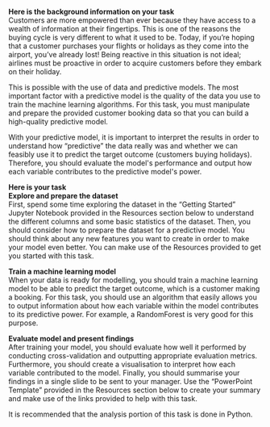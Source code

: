 **Here is the background information on your task**<br>
Customers are more empowered than ever because they have access to a wealth of information at their fingertips. This is one of the reasons 
the buying cycle is very different to what it used to be. Today, if you’re hoping that a customer purchases your flights or holidays as 
they come into the airport, you’ve already lost! Being reactive in this situation is not ideal; airlines must be proactive in order to 
acquire customers before they embark on their holiday.

This is possible with the use of data and predictive models. The most important factor with a predictive model is the quality of the data 
you use to train the machine learning algorithms. For this task, you must manipulate and prepare the provided customer booking data so 
that you can build a high-quality predictive model.

With your predictive model, it is important to interpret the results in order to understand how “predictive” the data really was and whether 
we can feasibly use it to predict the target outcome (customers buying holidays). Therefore, you should evaluate the model's performance and 
output how each variable contributes to the predictive model's power.

**Here is your task**<br>
**Explore and prepare the dataset**<br>
First, spend some time exploring the dataset in the “Getting Started” Jupyter Notebook provided in the Resources section below to understand the different 
columns and some basic statistics of the dataset. Then, you should consider how to prepare the dataset for a predictive model. You should think about 
any new features you want to create in order to make your model even better. You can make use of the Resources provided to get you started with this task. 

**Train a machine learning model**<br>
When your data is ready for modelling, you should train a machine learning model to be able to predict the target outcome, which is a customer making 
a booking. For this task, you should use an algorithm that easily allows you to output information about how each variable within the model contributes 
to its predictive power. For example, a RandomForest is very good for this purpose.

**Evaluate model and present findings**<br>
After training your model, you should evaluate how well it performed by conducting cross-validation and outputting appropriate evaluation metrics. 
Furthermore, you should create a visualisation to interpret how each variable contributed to the model. Finally, you should summarise your findings 
in a single slide to be sent to your manager. Use the “PowerPoint Template” provided in the Resources section below to create your summary and 
make use of the links provided to help with this task.

It is recommended that the analysis portion of this task is done in Python.
